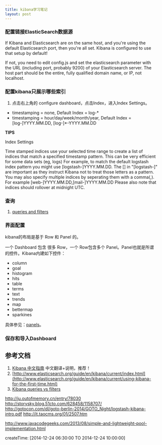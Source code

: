 ```yaml
---
title: kibana学习笔记
layout: post
---
```



### 配置链接ElasticSearch数据源

If Kibana and Elasticsearch are on the same host, and you're using the default Elasticsearch port, then you're all set. Kibana is configured to use that setup by default!

If not, you need to edit config.js and set the elasticsearch parameter with the URL (including port, probably 9200) of your Elasticsearch server. The host part should be the entire, fully qualified domain name, or IP, not localhost.

### 配置kibana只展示哪些索引

1. 点击右上角的 configure dashboard，点击Index，进入Index Settings。

* timestamping = none, Default Index = log-*
* timestamping = hour/day/week/month/year, Default Index = [log-]YYYY.MM.DD, [log-]*-YYYY.MM.DD


**TIPS**

Index Settings

Time stamped indices use your selected time range to create a list of indices that match a specified timestamp pattern. This can be very efficient for some data sets (eg, logs) For example, to match the default logstash index pattern you might use [logstash-]YYYY.MM.DD. The [] in "[logstash-]" are important as they instruct Kibana not to treat those letters as a pattern. You may also specify multiple indices by seperating them with a comma(,). For example [web-]YYYY.MM.DD,[mail-]YYYY.MM.DD Please also note that indices should rollover at midnight UTC.


### 查询

1. [queries and filters](http://www.elasticsearch.org/guide/en/kibana/current/working-with-queries-and-filters.html)


### 界面配置

kibana的布局是基于 Row 和 Panel 的。

一个 Dashboard 包含 很多 Row，一个 Row包含多个 Panel。Panel也就是所谓的控件。Kibana内建如下控件：

* column
* goal
* histogram
* hits
* table
* terms
* text
* trends
* map
* bettermap
* sparkines

具体参见：[panels](http://www.elasticsearch.org/guide/en/kibana/current/panels.html)。

### 保存和导入Dashboard



参考文档
--------

1. [Kibana 中文指南](http://kibana.logstash.es/content/) 中文翻译+说明，推荐！
2. [http://www.elasticsearch.org/guide/en/kibana/current/index.html](http://www.elasticsearch.org/guide/en/kibana/current/using-kibana-for-the-first-time.html)
3. [Kibana queries vs filters](http://packetbeat.com/docs/kibana-filtering-vs-queries.html)

http://ju.outofmemory.cn/entry/78030
http://storysky.blog.51cto.com/628458/1158707/
http://gotocon.com/dl/goto-berlin-2014/GOTO_Night/logstash-kibana-intro.pdf
http://it.taocms.org/01/2507.htm

http://www.javacodegeeks.com/2013/08/simple-and-lightweight-pool-implementation.html


createTime: [2014-12-24 06:30:00 TO 2014-12-24 10:00:00]